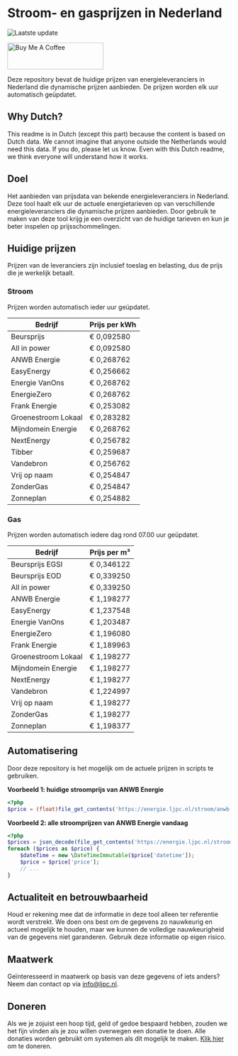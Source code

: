 # Stroom- en gasprijzen in Nederland

![Laatste update](https://img.shields.io/badge/laatste%20update-2025--05--31%2005%3A00%20CET-brightgreen)

<a href="https://www.buymeacoffee.com/Lars-" target="_blank"><img src="https://cdn.buymeacoffee.com/buttons/v2/default-orange.png" alt="Buy Me A Coffee" height="60" style="height: 60px !important;width: 217px !important;" ></a>

Deze repository bevat de huidige prijzen van energieleveranciers in Nederland die dynamische prijzen aanbieden. De prijzen worden elk uur automatisch geüpdatet.

## Why Dutch?

This readme is in Dutch (except this part) because the content is based on Dutch data. We cannot imagine that anyone outside the Netherlands would need this data. If you do, please let us know. Even with this Dutch readme, we think
everyone will understand how it works.

## Doel

Het aanbieden van prijsdata van bekende energieleveranciers in Nederland. Deze tool haalt elk uur de actuele energietarieven op van verschillende energieleveranciers die dynamische prijzen aanbieden. Door gebruik te maken van deze tool
krijg je een overzicht van de huidige tarieven en kun je beter inspelen op prijsschommelingen.

## Huidige prijzen

Prijzen van de leveranciers zijn inclusief toeslag en belasting, dus de prijs die je werkelijk betaalt.

### Stroom

Prijzen worden automatisch ieder uur geüpdatet.

 Bedrijf | Prijs per kWh 
---------|---------------
Beursprijs | € 0,092580
All in power | € 0,092580
ANWB Energie | € 0,268762
EasyEnergy | € 0,256662
Energie VanOns | € 0,268762
EnergieZero | € 0,268762
Frank Energie | € 0,253082
Groenestroom Lokaal | € 0,283282
Mijndomein Energie | € 0,268762
NextEnergy | € 0,256782
Tibber | € 0,259687
Vandebron | € 0,256762
Vrij op naam | € 0,254847
ZonderGas | € 0,254847
Zonneplan | € 0,254882


### Gas

Prijzen worden automatisch iedere dag rond 07.00 uur geüpdatet.

 Bedrijf | Prijs per m³ 
---------|--------------
Beursprijs EGSI | € 0,346122
Beursprijs EOD | € 0,339250
All in power | € 0,339250
ANWB Energie | € 1,198277
EasyEnergy | € 1,237548
Energie VanOns | € 1,203487
EnergieZero | € 1,196080
Frank Energie | € 1,189963
Groenestroom Lokaal | € 1,198277
Mijndomein Energie | € 1,198277
NextEnergy | € 1,198277
Vandebron | € 1,224997
Vrij op naam | € 1,198277
ZonderGas | € 1,198277
Zonneplan | € 1,198377


## Automatisering

Door deze repository is het mogelijk om de actuele prijzen in scripts te gebruiken.

**Voorbeeld 1: huidige stroomprijs van ANWB Energie**

```php
<?php
$price = (float)file_get_contents('https://energie.ljpc.nl/stroom/anwb-energie-nu.txt');

```

**Voorbeeld 2: alle stroomprijzen van ANWB Energie vandaag**

```php
<?php
$prices = json_decode(file_get_contents('https://energie.ljpc.nl/stroom/all-in-power-vandaag.json'),true);
foreach ($prices as $price) {
    $dateTime = new \DateTimeImmutable($price['datetime']);
    $price = $price['price'];
    // ...
}
```

## Actualiteit en betrouwbaarheid

Houd er rekening mee dat de informatie in deze tool alleen ter referentie wordt verstrekt. We doen ons best om de gegevens zo nauwkeurig en actueel mogelijk te houden, maar we kunnen de volledige nauwkeurigheid van de gegevens niet
garanderen. Gebruik deze informatie op eigen risico.

## Maatwerk

Geïnteresseerd in maatwerk op basis van deze gegevens of iets anders? Neem dan contact op
via [info@ljpc.nl](mailto:info@ljpc.nl?subject=Energie%20prijzen).

## Doneren

Als we je zojuist een hoop tijd, geld of gedoe bespaard hebben, zouden we het fijn vinden als je zou willen overwegen een
donatie te doen. Alle donaties worden gebruikt om systemen als dit mogelijk te
maken. [Klik hier](https://www.buymeacoffee.com/Lars-) om te doneren.
